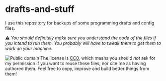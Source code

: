 # drafts-and-stuff
I use this repository for backups of some programming drafts and config files.

:warning: _You should definitely make sure you understand the code of the files if you intend to run them.
You probably will have to tweak them to get them to work on your machine._

![Public domain](http://i.creativecommons.org/p/zero/1.0/88x31.png)
The license is [CC0](http://creativecommons.org/publicdomain/zero/1.0/), which means you should _not_ ask for my permission if you want to reuse these files, nor cite me as having authored them. Feel free to copy, improve and build better things from them!

